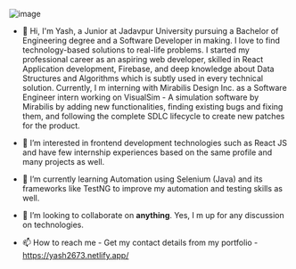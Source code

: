 ![image](https://user-images.githubusercontent.com/66364580/141842653-659e60d4-90c2-4641-8475-c972402700c3.png)

- 👋 Hi, I'm Yash, a Junior at Jadavpur University pursuing a Bachelor of Engineering degree and a Software Developer in making. I love to find technology-based solutions to real-life problems.
I started my professional career as an aspiring web developer, skilled in React Application development, Firebase, and deep knowledge about Data Structures and Algorithms which is subtly used in every technical solution.
Currently, I m interning with Mirabilis Design Inc. as a Software Engineer intern working on VisualSim - A simulation software by Mirabilis by adding new functionalities, finding existing bugs and fixing them, and following the complete SDLC lifecycle to create new patches for the product.

- 👀 I’m interested in frontend development technologies such as React JS and have few internship experiences based on the same profile and many projects as well.

- 🌱 I’m currently learning Automation using Selenium (Java) and its frameworks like TestNG to improve my automation and testing skills as well.

- 💞️ I’m looking to collaborate on **anything**. Yes, I m up for any discussion on technologies.

- 📫 How to reach me - Get my contact details from my portfolio - https://yash2673.netlify.app/ 

